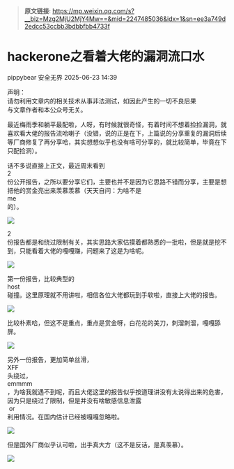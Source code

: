 > **原文链接**: https://mp.weixin.qq.com/s?__biz=Mzg2MjU2MjY4Mw==&mid=2247485036&idx=1&sn=ee3a749d2edcc53ccbb3bdbbfbb4733f

#  hackerone之看着大佬的漏洞流口水  
pippybear  安全无界   2025-06-23 14:39  
  
声明：  
请勿利用文章内的相关技术从事非法测试，如因此产生的一切不良后果  
与文章作者和本公众号无关。  
  
最近梅雨季和躺平最配啦，人呀，有时候就很奇怪，有着时间不想着捡捡漏洞，就喜欢看大佬的报告流哈喇子（没错，说的正是在下，上篇说的分享重复的漏洞后续等厂商修复了再分享哈，其实想想似乎也没有啥可分享的，就比较简单，毕竟在下只配捡洞）。  
  
话不多说直接上正文，最近周末看到  
2  
份公开报告，之所以要分享它们，主要也并不是因为它思路不错而分享，主要是想把他的赏金亮出来羡慕羡慕（天天自问：为啥不是  
me  
的）。  
  
![](https://mmbiz.qpic.cn/sz_mmbiz_png/ib9b5DLqe7gTWH8ia7WFVU4T4ibfwXcxbVoxN3O2aoaLwfTiaVv4hpbxjDjujJibXMo23Ta6B3B3SvkLic7cym5gc0Fg/640?wx_fmt=png&from=appmsg "")  
  
2  
份报告都是和绕过限制有关，其实思路大家估摸着都熟悉的一批啦，但是就是挖不到，只能看着大佬的嘎嘎赚，问题来了这是为啥呢。  
  
![](https://mmbiz.qpic.cn/sz_mmbiz_png/ib9b5DLqe7gTWH8ia7WFVU4T4ibfwXcxbVovEwAoEEy0Y37oyAYNvKSAt1DGh53xWY5ZAYlazibvacpiaC49JT6Fs3A/640?wx_fmt=png&from=appmsg "")  
  
第一份报告，比较典型的  
host  
碰撞。这里原理就不用讲啦，相信各位大佬都玩到手软啦，直接上大佬的报告。  
  
![](https://mmbiz.qpic.cn/sz_mmbiz_png/ib9b5DLqe7gTWH8ia7WFVU4T4ibfwXcxbVoygiaYnKKCBTW5NhJVNLHkB4zPsibg44avvq24RLaMBNC7BichyrCx1c7Q/640?wx_fmt=png&from=appmsg "")  
  
比较朴素哈，但这不是重点，重点是赏金呀，白花花的美刀，刺溜刺溜，嘎嘎舔屏。  
  
![](https://mmbiz.qpic.cn/sz_mmbiz_png/ib9b5DLqe7gTWH8ia7WFVU4T4ibfwXcxbVoCmgApv7vdR99kibgMx9DhlsvQyXciaCD7Eq2NEdeQ4t3Zhc3GmGy8AvA/640?wx_fmt=png&from=appmsg "")  
  
另外一份报告，更加简单丝滑，  
XFF  
头绕过，  
emmmm  
，为啥我就遇不到呢，而且大佬这里的报告似乎按道理讲没有太说得出来的危害，因为只是绕过了限制，但是并没有啥敏感信息泄露  
 or   
利用情况。在国内估计已经被嘎嘎忽略啦。  
  
![](https://mmbiz.qpic.cn/sz_mmbiz_png/ib9b5DLqe7gTWH8ia7WFVU4T4ibfwXcxbVoFoyEQzFD8TPP8RU7z4Sibq1kbjDm0dhYcwE9KPiavibzZwXumdHFhbia5A/640?wx_fmt=png&from=appmsg "")  
  
但是国外厂商似乎认可啦，出手真大方（这不是反话，是真羡慕）。  
  
![](https://mmbiz.qpic.cn/sz_mmbiz_png/ib9b5DLqe7gTWH8ia7WFVU4T4ibfwXcxbVob8G3kQKG6LtQmqmBaNvQ6fawFu9dkTwm0qgdYQTWCMWWsk7FZE2dog/640?wx_fmt=png&from=appmsg "")  
  
  
